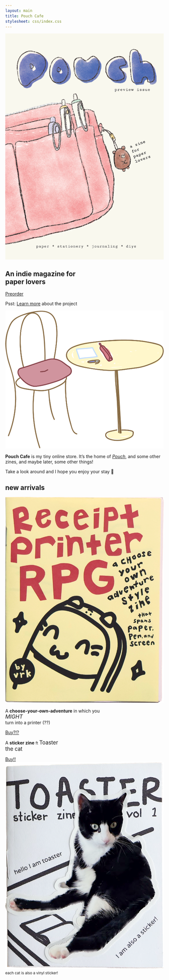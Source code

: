 ```yaml
---
layout: main
title: Pouch Cafe
stylesheet: css/index.css
---
```

<div id="hero">
  <div class="content">
    <a href="/pouch" style="height: 100%; /* fix firefox bug*/"><img src="/images/cover.png" class="cover" /></a>
    <div class="herotext">
      <h2>An indie magazine for<br>paper lovers</h2>
      <a href="https://pouchcafe.gumroad.com/l/pouch-01" class="button">Preorder</a>
      <p class="psst">Psst: <a href="/pouch">Learn more</a> about the project</p>
    </div>
  </div>
</div>

<div id="intro">
  <div class="content">
    <img src="/images/table.png" class="cafetable" />
    <div class="explanation">
      <p>
        <strong>Pouch Cafe</strong> is my tiny online store. It’s the home of <a href="/pouch"><em>Pouch</em></a>, and some other zines, and maybe later, some other things!
      </p>
      <p>
        Take a look around and I hope you enjoy your stay 💞
      </p>
    </div>
  </div>
</div>



<div id="newarrivals">
  <h2>new arrivals</h2>
  <div class="content">
    <div class="rprpg">
      <div class="coverbox">
        <a href="https://pouchcafe.gumroad.com/l/rprpg?layout=profile"><img src="/images/rprpg-cover.png" class="rprpg-cover"/></a>
      </div>
      <div class="zine-explained">
        <p class="whiteoutlinetext">
          A <strong>choose-your-own-adventure</strong> in which you
          <br>
        <big><em>MIGHT</em></big><br>
        turn into a printer (??)
        </p>
        <a href="https://pouchcafe.gumroad.com/l/rprpg?layout=profile" class="button">Buy?!?</a>
      </div> 
    </div>
    <div class="toaster">
      <div class="zine-explained">
        <p class="whiteoutlinetext">
          A <strong>sticker zine</strong> <small>ft</small>
        <big id="toasterthecat">Toaster<br> the cat</big>
        </p>
        <a href="https://pouchcafe.gumroad.com/l/toaster-sticker-zine?layout=profile" class="button">Buy!!</a>
      </div> 
      <div class="coverbox toastercoverbox">
          <a href="https://pouchcafe.gumroad.com/l/toaster-sticker-zine?layout=profile"><img src="/images/toaster-cover.png" class="toaster-cover" /></a>
          <small class="whiteoutlinetext">each cat is also a vinyl sticker!</small>
      </div> 
    </div>
  </div>
</div>

<!--
<div id="announcements">
  <h2>announcements</h2>
  <div class="content table">
    <div class="row">
      <span class="subject">
        ∙ Pouch Cafe is LIVE!
      </span>
      <span class="author">vrk</span>
      <span class="date">Jan 10 2024</span>
    </div>
  </div>
</div>
-->